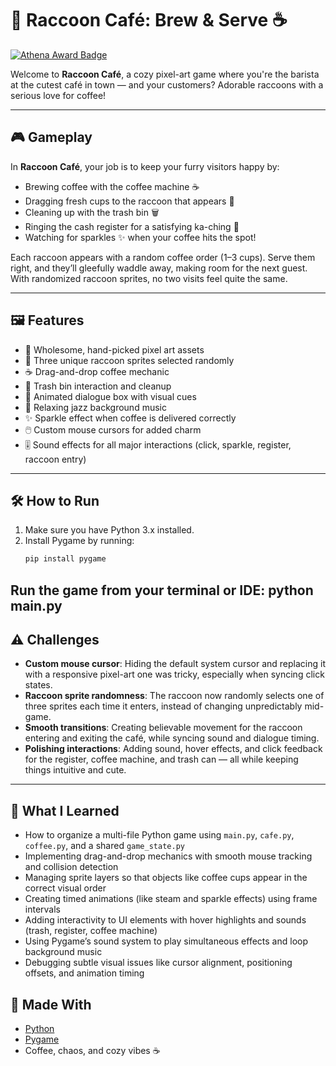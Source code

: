 # 🦝 Raccoon Café: Brew & Serve ☕
[![Athena Award Badge](https://img.shields.io/endpoint?url=https%3A%2F%2Faward.athena.hackclub.com%2Fapi%2Fbadge)](https://award.athena.hackclub.com?utm_source=readme)

Welcome to **Raccoon Café**, a cozy pixel-art game where you're the barista at the cutest café in town — and your customers? Adorable raccoons with a serious love for coffee!

---

## 🎮 Gameplay

In **Raccoon Café**, your job is to keep your furry visitors happy by:

- Brewing coffee with the coffee machine ☕  
- Dragging fresh cups to the raccoon that appears 🐾  
- Cleaning up with the trash bin 🗑️  
- Ringing the cash register for a satisfying ka-ching 💸  
- Watching for sparkles ✨ when your coffee hits the spot!

Each raccoon appears with a random coffee order (1–3 cups). Serve them right, and they’ll gleefully waddle away, making room for the next guest. With randomized raccoon sprites, no two visits feel quite the same.

---

## 🖼️ Features

- 🎨 Wholesome, hand-picked pixel art assets  
- 🐾 Three unique raccoon sprites selected randomly  
- ☕ Drag-and-drop coffee mechanic  
- 🧼 Trash bin interaction and cleanup  
- 💬 Animated dialogue box with visual cues  
- 🎵 Relaxing jazz background music  
- ✨ Sparkle effect when coffee is delivered correctly  
- 🖱️ Custom mouse cursors for added charm  
- 🎚️ Sound effects for all major interactions (click, sparkle, register, raccoon entry)

---

## 🛠️ How to Run

1. Make sure you have Python 3.x installed.
2. Install Pygame by running:
   ```bash
   pip install pygame
Run the game from your terminal or IDE:
   python main.py
---

## ⚠️ Challenges

- **Custom mouse cursor**: Hiding the default system cursor and replacing it with a responsive pixel-art one was tricky, especially when syncing click states.
- **Raccoon sprite randomness**: The raccoon now randomly selects one of three sprites each time it enters, instead of changing unpredictably mid-game.
- **Smooth transitions**: Creating believable movement for the raccoon entering and exiting the café, while syncing sound and dialogue timing.
- **Polishing interactions**: Adding sound, hover effects, and click feedback for the register, coffee machine, and trash can — all while keeping things intuitive and cute.

---

## 🧠 What I Learned

- How to organize a multi-file Python game using `main.py`, `cafe.py`, `coffee.py`, and a shared `game_state.py`
- Implementing drag-and-drop mechanics with smooth mouse tracking and collision detection
- Managing sprite layers so that objects like coffee cups appear in the correct visual order
- Creating timed animations (like steam and sparkle effects) using frame intervals
- Adding interactivity to UI elements with hover highlights and sounds (trash, register, coffee machine)
- Using Pygame’s sound system to play simultaneous effects and loop background music
- Debugging subtle visual issues like cursor alignment, positioning offsets, and animation timing

## 💖 Made With

- [Python](https://www.python.org/)
- [Pygame](https://www.pygame.org/)
- Coffee, chaos, and cozy vibes ☕
